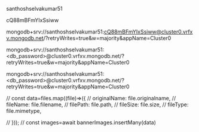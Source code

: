 santhoshselvakumar51

cQ88mBFmYIxSsiww

mongodb+srv://santhoshselvakumar51:cQ88mBFmYIxSsiww@cluster0.vrfxv.mongodb.net/?retryWrites=true&w=majority&appName=Cluster0

mongodb+srv://santhoshselvakumar51:<db_password>@cluster0.vrfxv.mongodb.net/?retryWrites=true&w=majority&appName=Cluster0

mongodb+srv://santhoshselvakumar51:<db_password>@cluster0.vrfxv.mongodb.net/?retryWrites=true&w=majority&appName=Cluster0


//   const data=files.map((file)=>({
//     originalName: file.originalname,
//     fileName: file.filename,
//     filePath: file.path,
//     fileSize: file.size,
//     fileType: file.mimetype,

// }));
//   const images=await bannerImages.insertMany(data)
